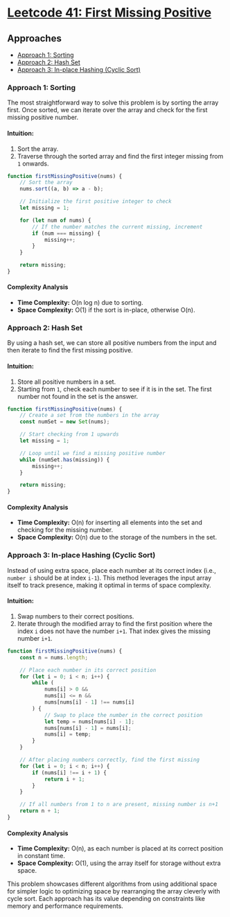 # [Leetcode 41: First Missing Positive](https://leetcode.com/problems/first-missing-positive/)

## Approaches
- [Approach 1: Sorting](#approach-1-sorting)
- [Approach 2: Hash Set](#approach-2-hash-set)
- [Approach 3: In-place Hashing (Cyclic Sort)](#approach-3-in-place-hashing-cyclic-sort)

### Approach 1: Sorting
The most straightforward way to solve this problem is by sorting the array first. Once sorted, we can iterate over the array and check for the first missing positive number.

#### Intuition:
1. Sort the array.
2. Traverse through the sorted array and find the first integer missing from `1` onwards.

```javascript
function firstMissingPositive(nums) {
    // Sort the array
    nums.sort((a, b) => a - b);

    // Initialize the first positive integer to check
    let missing = 1;

    for (let num of nums) {
        // If the number matches the current missing, increment
        if (num === missing) {
            missing++;
        }
    }

    return missing;
}
```

#### Complexity Analysis
- **Time Complexity:** O(n log n) due to sorting.
- **Space Complexity:** O(1) if the sort is in-place, otherwise O(n).

### Approach 2: Hash Set
By using a hash set, we can store all positive numbers from the input and then iterate to find the first missing positive.

#### Intuition:
1. Store all positive numbers in a set.
2. Starting from `1`, check each number to see if it is in the set. The first number not found in the set is the answer.

```javascript
function firstMissingPositive(nums) {
    // Create a set from the numbers in the array
    const numSet = new Set(nums);

    // Start checking from 1 upwards
    let missing = 1;

    // Loop until we find a missing positive number
    while (numSet.has(missing)) {
        missing++;
    }

    return missing;
}
```

#### Complexity Analysis
- **Time Complexity:** O(n) for inserting all elements into the set and checking for the missing number.
- **Space Complexity:** O(n) due to the storage of the numbers in the set.

### Approach 3: In-place Hashing (Cyclic Sort)
Instead of using extra space, place each number at its correct index (i.e., `number i` should be at index `i-1`). This method leverages the input array itself to track presence, making it optimal in terms of space complexity.

#### Intuition:
1. Swap numbers to their correct positions.
2. Iterate through the modified array to find the first position where the index `i` does not have the number `i+1`. That index gives the missing number `i+1`.

```javascript
function firstMissingPositive(nums) {
    const n = nums.length;

    // Place each number in its correct position
    for (let i = 0; i < n; i++) {
        while (
            nums[i] > 0 &&
            nums[i] <= n &&
            nums[nums[i] - 1] !== nums[i]
        ) {
            // Swap to place the number in the correct position
            let temp = nums[nums[i] - 1];
            nums[nums[i] - 1] = nums[i];
            nums[i] = temp;
        }
    }

    // After placing numbers correctly, find the first missing
    for (let i = 0; i < n; i++) {
        if (nums[i] !== i + 1) {
            return i + 1;
        }
    }

    // If all numbers from 1 to n are present, missing number is n+1
    return n + 1;
}
```

#### Complexity Analysis
- **Time Complexity:** O(n), as each number is placed at its correct position in constant time.
- **Space Complexity:** O(1), using the array itself for storage without extra space.

This problem showcases different algorithms from using additional space for simpler logic to optimizing space by rearranging the array cleverly with cycle sort. Each approach has its value depending on constraints like memory and performance requirements.


